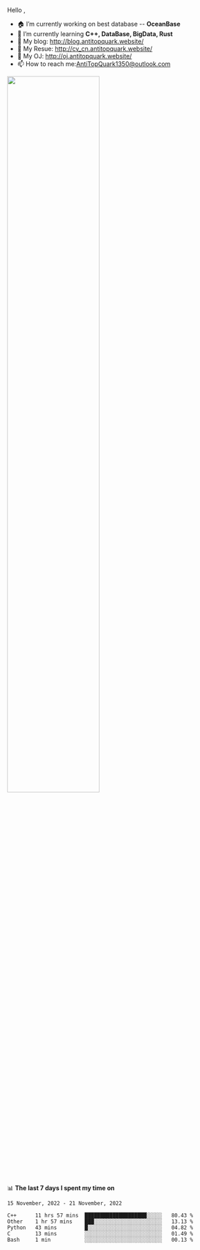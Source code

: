 
Hello , 

- 🏠 I’m currently working on best database -- **OceanBase**
- 🌱 I’m currently learning **C++, DataBase, BigData, Rust**
- 🔭 My blog:   http://blog.antitopquark.website/ 
- 👦 My Resue:  http://cv_cn.antitopquark.website/
- 🚉 My OJ:     http://oj.antitopquark.website/
- 📫 How to reach me:AntiTopQuark1350@outlook.com


<img width="65%" src="https://github-readme-stats.vercel.app/api?username=AntiTopQuark&show_icons=true&count_private=true&hide=prs&theme=default_repocard">


📊 **The last 7 days I spent my time on** 

<!--START_SECTION:waka-->
```text
15 November, 2022 - 21 November, 2022

C++      11 hrs 57 mins  ████████████████████░░░░░   80.43 % 
Other    1 hr 57 mins    ███░░░░░░░░░░░░░░░░░░░░░░   13.13 % 
Python   43 mins         █░░░░░░░░░░░░░░░░░░░░░░░░   04.82 % 
C        13 mins         ░░░░░░░░░░░░░░░░░░░░░░░░░   01.49 % 
Bash     1 min           ░░░░░░░░░░░░░░░░░░░░░░░░░   00.13 %
```
<!--END_SECTION:waka-->


